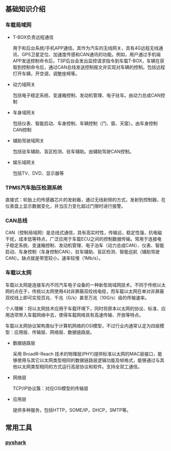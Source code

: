 ## 基础知识介绍
### 车载局域网

* T-BOX负责远程通信

  用于和后台系统/手机APP通信。其作为汽车的无线网关，具有4G远程无线通讯、GPS卫星定位、加速度传感和CAN通讯的功能。例如，用户通过手机端APP发送控制命令后，TSP后台会发出监控请求指令到车载T-BOX，车辆在获取到控制命令后，通过CAN总线发送控制报文并实现对车辆的控制。包括远程打开车辆，开空调，调整座椅等。

* 动力域网关

  包括电子稳定系统、变速箱控制、发动机管理、电子驻车。由动力总成CAN控制

* 车身域网关

  包括仪表、智能启动、车身控制、车辆控制（门、窗、天窗）。由车身控制CAN控制

* 辅助驾驶域网关

  包括驻车辅助、盲区检测、驻车辅助。由辅助驾驶CAN控制。

* 娱乐域网关

  包括TV、DVD、显示器等

### TPMS汽车胎压检测系统

直接式：轮胎上的传感器芯片的发射器，通过无线射频的方式，发射到控制器，在仪表盘上显示数据变化，并当压力变化超过门限时进行报警。

### CAN总线

CAN（控制局域网）是总线式通信，具有高实时性，传输远，稳定性强，抗电磁干扰，成本低等特点，广泛应用于车载ECU之间的控制数据传输。常用于连接电子稳定系统、变速箱控制、发动机管理、电子泊车（动力总成CAN）、仪表、智能启动、车身控制（车身控制CAN）、驻车辅助、盲区检测、智能巡航（辅助驾驶CAN）。缺点就是带宽较小。速率较慢（1Mb/s）。

### 车载以太网

车载以太网是连接车内不同汽车电子设备的一种新型局域网技术。不同于传统以太网的点在于，传统以太网使用4对非屏蔽双绞线电缆，而车载以太网在单对非屏蔽双绞线上即可实现百兆、千兆（G/s）甚至万兆（10G/s）级的传输速率。

个人理解：将以太网技术应用于车载环境下，同时将原本以太网的协议、标准、应用选项带入车载网络中去，使得车载网络具有高速传输、开放等特点。

车载以太网协议架构类似于计算机网络的OSI模型，不过行业内通常认定为四层模型：应用层、传输层、网络层、数据链路层。

* 数据链路层

  采用 BroadR-Reach 技术的物理层(PHY)提供标准以太网的MAC层接口，能够使用与其它以太网类型相同的数据链路层逻辑功能及帧格式，能够通过与其他以太网类型相同的方式运行高层协议和软件。支持全双工通信。

* 网络层

  TCP/IP协议簇：对应OSI模型的传输层

* 应用层

  提供多种服务，包括HTTP，SOME/IP，DHCP，SMTP等。
  
## 常用工具
### [pyshark](https://github.com/957001934/Ethernet-Car/blob/main/pyshark%E6%BA%90%E7%A0%81%E8%A7%A3%E8%AF%BB.md)
